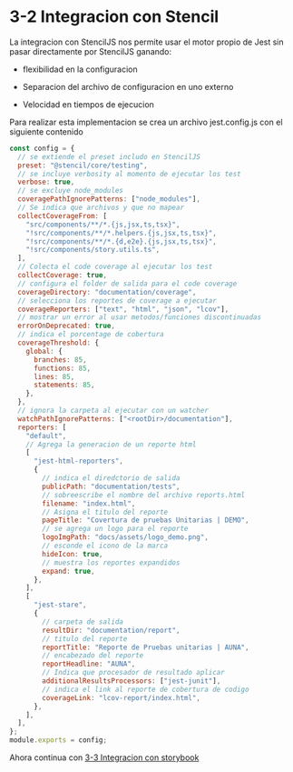 # 3-2 Integracion con Stencil

La integracion con StencilJS nos permite usar el motor propio de Jest sin pasar directamente por StencilJS ganando:

- flexibilidad en la configuracion

- Separacion del archivo de configuracion en uno externo

- Velocidad en tiempos de ejecucion

Para realizar esta implementacion se crea un archivo jest.config.js con el siguiente contenido

```javascript
const config = {
  // se extiende el preset includo en StencilJS
  preset: "@stencil/core/testing",
  // se incluye verbosity al momento de ejecutar los test
  verbose: true,
  // se excluye node_modules
  coveragePathIgnorePatterns: ["node_modules"],
  // Se indica que archivos y que no mapear
  collectCoverageFrom: [
    "src/components/**/*.{js,jsx,ts,tsx}",
    "!src/components/**/*.helpers.{js,jsx,ts,tsx}",
    "!src/components/**/*.{d,e2e}.{js,jsx,ts,tsx}",
    "!src/components/story.utils.ts",
  ],
  // Colecta el code coverage al ejecutar los test
  collectCoverage: true,
  // configura el folder de salida para el code coverage
  coverageDirectory: "documentation/coverage",
  // selecciona los reportes de coverage a ejecutar
  coverageReporters: ["text", "html", "json", "lcov"],
  // mostrar un error al usar metodos/funciones discontinuadas
  errorOnDeprecated: true,
  // indica el porcentage de cobertura
  coverageThreshold: {
    global: {
      branches: 85,
      functions: 85,
      lines: 85,
      statements: 85,
    },
  },
  // ignora la carpeta al ejecutar con un watcher
  watchPathIgnorePatterns: ["<rootDir>/documentation"],
  reporters: [
    "default",
    // Agrega la generacion de un reporte html
    [
      "jest-html-reporters",
      {
        // indica el diredctorio de salida
        publicPath: "documentation/tests",
        // sobreescribe el nombre del archivo reports.html
        filename: "index.html",
        // Asigna el titulo del reporte
        pageTitle: "Covertura de pruebas Unitarias | DEMO",
        // se agrega un logo para el reporte
        logoImgPath: "docs/assets/logo_demo.png",
        // esconde el icono de la marca
        hideIcon: true,
        // muestra los reportes expandidos
        expand: true,
      },
    ],
    [
      "jest-stare",
      {
        // carpeta de salida
        resultDir: "documentation/report",
        // titulo del reporte
        reportTitle: "Reporte de Pruebas unitarias | AUNA",
        // encabezado del reporte
        reportHeadline: "AUNA",
        // Indica que procesador de resultado aplicar
        additionalResultsProcessors: ["jest-junit"],
        // indica el link al reporte de cobertura de codigo
        coverageLink: "lcov-report/index.html",
      },
    ],
  ],
};
module.exports = config;
```

Ahora continua con [3-3 Integracion con storybook](3-3-integracion-con-storybook.md)
